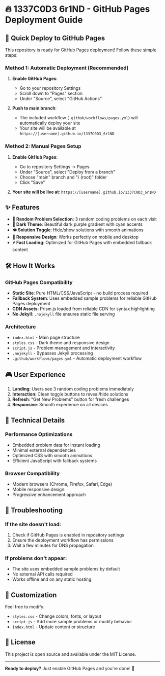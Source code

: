 # 🔥 1337C0D3 6r1ND - GitHub Pages Deployment Guide

## 🚀 Quick Deploy to GitHub Pages

This repository is ready for GitHub Pages deployment! Follow these simple steps:

### Method 1: Automatic Deployment (Recommended)

1. **Enable GitHub Pages**:
   - Go to your repository Settings
   - Scroll down to "Pages" section
   - Under "Source", select "GitHub Actions"

2. **Push to main branch**:
   - The included workflow (`.github/workflows/pages.yml`) will automatically deploy your site
   - Your site will be available at `https://[username].github.io/1337C0D3_6r1ND`

### Method 2: Manual Pages Setup

1. **Enable GitHub Pages**:
   - Go to repository Settings → Pages
   - Under "Source", select "Deploy from a branch"
   - Choose "main" branch and "/ (root)" folder
   - Click "Save"

2. **Your site will be live at**: `https://[username].github.io/1337C0D3_6r1ND`

## ✨ Features

- **🎲 Random Problem Selection**: 3 random coding problems on each visit
- **🌙 Dark Theme**: Beautiful dark purple gradient with cyan accents
- **👁️ Solution Toggle**: Hide/show solutions with smooth animations
- **📱 Responsive Design**: Works perfectly on mobile and desktop
- **⚡ Fast Loading**: Optimized for GitHub Pages with embedded fallback content

## 🛠️ How It Works

### GitHub Pages Compatibility
- **Static Site**: Pure HTML/CSS/JavaScript - no build process required
- **Fallback System**: Uses embedded sample problems for reliable GitHub Pages deployment
- **CDN Assets**: Prism.js loaded from reliable CDN for syntax highlighting
- **No Jekyll**: `.nojekyll` file ensures static file serving

### Architecture
- `index.html` - Main page structure
- `styles.css` - Dark theme and responsive design
- `script.js` - Problem management and interactivity
- `.nojekyll` - Bypasses Jekyll processing
- `.github/workflows/pages.yml` - Automatic deployment workflow

## 🎮 User Experience

1. **Landing**: Users see 3 random coding problems immediately
2. **Interaction**: Clean toggle buttons to reveal/hide solutions
3. **Refresh**: "Get New Problems" button for fresh challenges
4. **Responsive**: Smooth experience on all devices

## 🔧 Technical Details

### Performance Optimizations
- Embedded problem data for instant loading
- Minimal external dependencies
- Optimized CSS with smooth animations
- Efficient JavaScript with fallback systems

### Browser Compatibility
- Modern browsers (Chrome, Firefox, Safari, Edge)
- Mobile responsive design
- Progressive enhancement approach

## 📝 Troubleshooting

### If the site doesn't load:
1. Check if GitHub Pages is enabled in repository settings
2. Ensure the deployment workflow has permissions
3. Wait a few minutes for DNS propagation

### If problems don't appear:
- The site uses embedded sample problems by default
- No external API calls required
- Works offline and on any static hosting

## 🎨 Customization

Feel free to modify:
- `styles.css` - Change colors, fonts, or layout
- `script.js` - Add more sample problems or modify behavior
- `index.html` - Update content or structure

## 📄 License

This project is open source and available under the MIT License.

---

**Ready to deploy?** Just enable GitHub Pages and you're done! 🚀